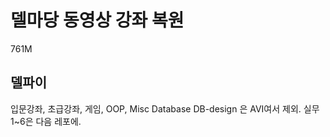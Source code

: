 # 델마당 동영상 강좌 복원

761M

## 델파이

입문강좌, 초급강좌, 게임, OOP, Misc
Database DB-design 은 AVI여서 제외.
실무 1~6은 다음 레포에. 

